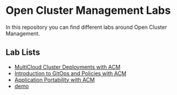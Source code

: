 # Open Cluster Management Labs

In this repository you can find different labs around Open Cluster Management.

## Lab Lists

* [MultiCloud Cluster Deployments with ACM](./multicloud-deployment/README.md)
* [Introduction to GitOps and Policies with ACM](./introduction-to-gitops-and-policies/README.md)
* [Application Portability with ACM](./application-portability/README.md)
* [demo](demo.md)

